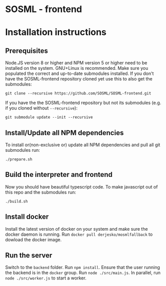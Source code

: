 # SOSML - frontend

# Installation instructions

## Prerequisites

Node.JS version 8 or higher and NPM version 5 or higher need to be installed on the system. GNU+Linux is recommended. 
Make sure you populated the correct and up-to-date submodules installed. If you don't have the SOSML-frontend repository cloned yet use this to also get the submodules:
```
git clone --recursive https://github.com/SOSML/SOSML-frontend.git
```
If you have the the SOSML-frontend repository but not its submodules (e.g. if you cloned without `--recursive`):
```
git submodule update --init --recursive
```

## Install/Update all NPM dependencies
To install or(non-exclusive or) update all NPM dependencies and pull all git submodules run:
```
./prepare.sh
```

## Build the interpreter and frontend

Now you should have beautiful typescript code. To make javascript out of this repo and the submodules run:
```
./build.sh
```

## Install docker

Install the latest version of docker on your system and make sure the docker daemon is running.
Run `docker pull derjesko/mosmlfallback` to dowload the docker image.

## Run the server

Switch to the `backend` folder. Run `npm install`.
Ensure that the user running the backend is in the `docker` group.
Run `node ./src/main.js`. In parallel, run `node ./src/worker.js` to start a worker.
